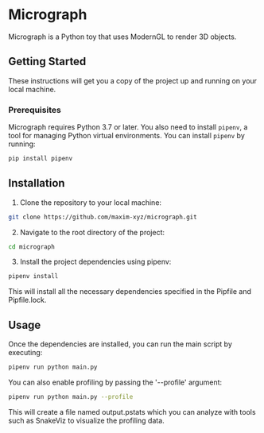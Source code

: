 # Micrograph

Micrograph is a Python toy that uses ModernGL to render 3D objects.

## Getting Started

These instructions will get you a copy of the project up and running on your local machine.

### Prerequisites

Micrograph requires Python 3.7 or later. You also need to install `pipenv`, a tool for managing Python virtual environments. You can install `pipenv` by running:

```bash
pip install pipenv
```

## Installation
1. Clone the repository to your local machine:
```bash
git clone https://github.com/maxim-xyz/micrograph.git
```
2. Navigate to the root directory of the project:
```bash
cd micrograph
```
3. Install the project dependencies using pipenv:
```bash
pipenv install
```
This will install all the necessary dependencies specified in the Pipfile and Pipfile.lock.

## Usage
Once the dependencies are installed, you can run the main script by executing:
```bash
pipenv run python main.py
```
You can also enable profiling by passing the '--profile' argument:
```bash
pipenv run python main.py --profile
```
This will create a file named output.pstats which you can analyze with tools such as SnakeViz to visualize the profiling data.